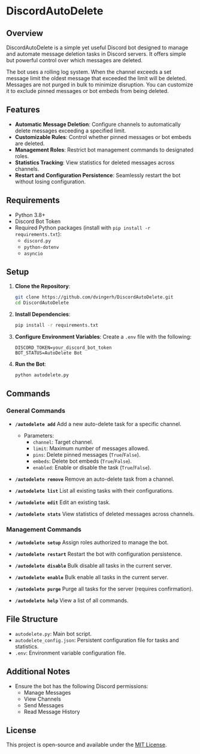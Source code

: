 # DiscordAutoDelete

## Overview
DiscordAutoDelete is a simple yet useful Discord bot designed to manage and automate message deletion tasks in Discord servers. It offers simple but powerful control over which messages are deleted.

The bot uses a rolling log system. When the channel exceeds a set message limit the oldest message that exceeded the limit will be deleted. Messages are not purged in bulk to minimize disruption. You can customize it to exclude pinned messages or bot embeds from being deleted.

## Features
- **Automatic Message Deletion**: Configure channels to automatically delete messages exceeding a specified limit.
- **Customizable Rules**: Control whether pinned messages or bot embeds are deleted.
- **Management Roles**: Restrict bot management commands to designated roles.
- **Statistics Tracking**: View statistics for deleted messages across channels.
- **Restart and Configuration Persistence**: Seamlessly restart the bot without losing configuration.

## Requirements
- Python 3.8+
- Discord Bot Token
- Required Python packages (install with `pip install -r requirements.txt`):
  - `discord.py`
  - `python-dotenv`
  - `asyncio`

## Setup
1. **Clone the Repository**:
   ```bash
   git clone https://github.com/dvingerh/DiscordAutoDelete.git
   cd DiscordAutoDelete
   ```

2. **Install Dependencies**:
   ```bash
   pip install -r requirements.txt
   ```

3. **Configure Environment Variables**:
   Create a `.env` file with the following:
   ```
   DISCORD_TOKEN=your_discord_bot_token
   BOT_STATUS=AutoDelete Bot
   ```

4. **Run the Bot**:
   ```bash
   python autodelete.py
   ```

## Commands
### **General Commands**
- **`/autodelete add`**
  Add a new auto-delete task for a specific channel.
  - Parameters:
    - `channel`: Target channel.
    - `limit`: Maximum number of messages allowed.
    - `pins`: Delete pinned messages (`True`/`False`).
    - `embeds`: Delete bot embeds (`True`/`False`).
    - `enabled`: Enable or disable the task (`True`/`False`).

- **`/autodelete remove`**
  Remove an auto-delete task from a channel.

- **`/autodelete list`**
  List all existing tasks with their configurations.

- **`/autodelete edit`**
  Edit an existing task.

- **`/autodelete stats`**
  View statistics of deleted messages across channels.

### **Management Commands**
- **`/autodelete setup`**
  Assign roles authorized to manage the bot.
  
- **`/autodelete restart`**
  Restart the bot with configuration persistence.

- **`/autodelete disable`**
  Bulk disable all tasks in the current server.

- **`/autodelete enable`**
  Bulk enable all tasks in the current server.

- **`/autodelete purge`**
  Purge all tasks for the server (requires confirmation).

- **`/autodelete help`**
  View a list of all commands.

## File Structure
- `autodelete.py`: Main bot script.
- `autodelete_config.json`: Persistent configuration file for tasks and statistics.
- `.env`: Environment variable configuration file.

## Additional Notes
- Ensure the bot has the following Discord permissions:
  - Manage Messages
  - View Channels
  - Send Messages
  - Read Message History

## License
This project is open-source and available under the [MIT License](LICENSE).
